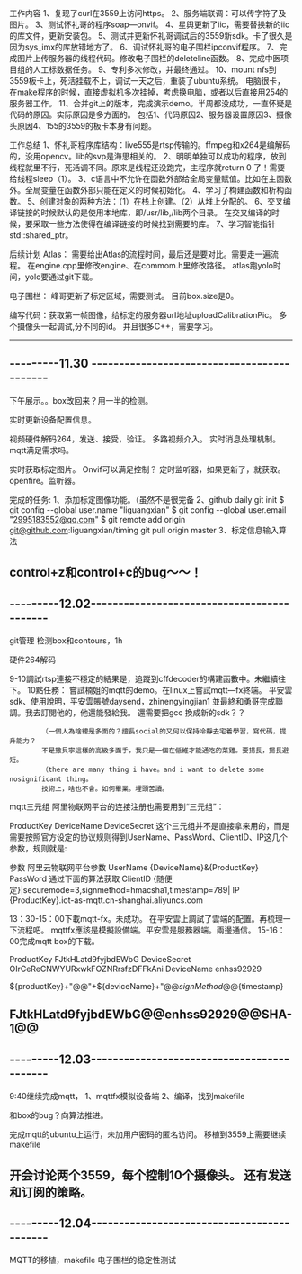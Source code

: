 工作内容
1、复现了curl在3559上访问https。
2、服务端联调：可以传字符了及图片。
3、测试怀礼哥的程序soap—onvif。
4、星舆更新了iic，需要替换新的iic的库文件，更新安装包。
5、测试并更新怀礼哥调试后的3559新sdk。卡了很久是因为sys_imx的库放错地方了。
6、调试怀礼哥的电子围栏ipconvif程序。
7、完成图片上传服务器的线程代码。修改电子围栏的deleteline函数。
8、完成中医项目组的人工标数据任务。
9、专利多次修改，并最终通过。
10、mount nfs到3559板卡上，死活挂载不上，调试一天之后，重装了ubuntu系统。
电脑很卡，在make程序的时候，直接虚拟机多次挂掉，考虑换电脑，或者以后直接用254的服务器工作。
11、合并git上的版本，完成演示demo。半周都没成功，一直怀疑是代码的原因。实际原因是多方面的。
包括1、代码原因2、服务器设置原因3、摄像头原因4、155的3559的板卡本身有问题。


工作总结
1、怀礼哥程序库结构：live555是rtsp传输的。ffmpeg和x264是编解码的，没用opencv。lib的svp是海思相关的。
2、明明单独可以成功的程序，放到线程就里不行，死活调不同。原来是线程还没跑完，主程序就return 0 了！需要给线程sleep（1）。
3、c语言中不允许在函数外部给全局变量赋值。比如在主函数外。全局变量在函数外部只能在定义的时候初始化。
4、学习了构建函数和析构函数。
5、创建对象的两种方法：（1）在栈上创建。（2）从堆上分配的。
6、交叉编译链接的时候默认的是使用本地库，即/usr/lib,/lib两个目录。
在交叉编译的时候，要采取一些方法使得在编译链接的时候找到需要的库。 
7、学习智能指针std::shared_ptr。

后续计划
Atlas：
需要给出Atlas的流程时间，最后还是要对比。需要走一遍流程。
在engine.cpp里修改engine、在commom.h里修改路径。
atlas跑yolo时间，yolo要通过git下载。




电子围栏：
峰哥更新了标定区域，需要测试。
目前box.size是0。

编写代码：获取第一帧图像，给标定的服务器url地址uploadCalibrationPic。
多个摄像头一起调试,分不同的id。
并且很多C++，需要学习。



---------------------------------------------------------
---------11.30 -------------------------------------------
---------------------------------------------------------
下午展示。。box改回来？用一半的检测。


实时更新设备配置信息。


视频硬件解码264，发送、接受，验证。
多路视频介入。
实时消息处理机制。mqtt满足需求吗。

实时获取标定图片。
Onvif可以满足控制？
定时监听器，如果更新了，就获取。openfire。监听器。

完成的任务:
1、添加标定图像功能。（虽然不是很完备
2、github daily 
git init
$ git config --global user.name "liguangxian"
$ git config --global user.email "2995183552@qq.com"
$ git remote add origin git@github.com:liguangxian/timing 
git pull origin master
3、标定信息输入算法

control+z和control+c的bug～～！
---------------------------------------------------------
---------12.02-------------------------------------------
---------------------------------------------------------
git管理
检测box和contours，1h

硬件264解码

9-10調試rtsp連接不穩定的結果是，追蹤到cffdecoder的構建函數中。未繼續往下。
10點任務：
嘗試楠姐的mqtt的demo。在linux上嘗試mqtt—fx終端。
平安雲sdk、使用說明，平安雲賬號daysend，zhinengyingjian1
並最終和勇哥完成聯調。我去訂閱他的，他還能發給我。
還需要把gcc 換成新的sdk？？

			（一個人為啥總是多面的？擅長social的又何以保持冷靜去宅着學習，寫代碼，提升能力？
			不是撒貝寧這樣的高級多面手，我只是一個在低維才能通吃的菜雞。要揚長，揚長避短。
			（there are many thing i have。and i want to delete some nosignificant thing。
			技術上，啥也不會。如何畢業。埋頭苦讀。






mqtt三元组
阿里物联网平台的连接注册也需要用到“三元组”：

ProductKey
DeviceName
DeviceSecret
这个三元组并不是直接拿来用的，而是需要按照官方设定的协议规则得到UserName、PassWord、ClientID、IP这几个参数，规则就是:

参数		阿里云物联网平台参数
UserName	{DeviceName}&{ProductKey}
PassWord	通过下面的算法获取
ClientID	{随便定}|securemode=3,signmethod=hmacsha1,timestamp=789|
IP		{ProductKey}.iot-as-mqtt.cn-shanghai.aliyuncs.com







13：30-15：00下載mqtt-fx。未成功。  在平安雲上調試了雲端的配置。再梳理一下流程吧。
mqttfx應該是模擬設備端。平安雲是服務器端。兩邊通信。
15-16：00完成mqtt box的下载。


ProductKey     FJtkHLatd9fyjbdEWbG
DeviceSecret   OIrCeReCNWYURxwkFOZNRrsfzDFFkAni
DeviceName     enhss92929



${productKey}+"@@"+${deviceName}+"@@${signMethod}@@${timestamp}



FJtkHLatd9fyjbdEWbG@@enhss92929@@SHA-1@@
---------------------------------------------------------
---------12.03-------------------------------------------
---------------------------------------------------------
9:40继续完成mqtt，
1、mqttfx模拟设备端
2、编译，找到makefile

和box的bug？向算法推进。

完成mqtt的ubuntu上运行，未加用户密码的匿名访问。
移植到3559上需要继续makefile

开会讨论两个3559，每个控制10个摄像头。
还有发送和订阅的策略。
---------------------------------------------------------
---------12.04-------------------------------------------
---------------------------------------------------------
MQTT的移植，makefile
电子围栏的稳定性测试







